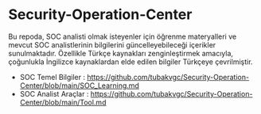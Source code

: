 # Security-Operation-Center
Bu repoda, SOC analisti olmak isteyenler için öğrenme materyalleri ve mevcut SOC analistlerinin bilgilerini güncelleyebileceği içerikler sunulmaktadır. Özellikle Türkçe kaynakları zenginleştirmek amacıyla, çoğunlukla İngilizce kaynaklardan elde edilen bilgiler Türkçeye çevrilmiştir.

+ SOC Temel Bilgiler : https://github.com/tubakvgc/Security-Operation-Center/blob/main/SOC_Learning.md
+ SOC Analist Araçlar : https://github.com/tubakvgc/Security-Operation-Center/blob/main/Tool.md

